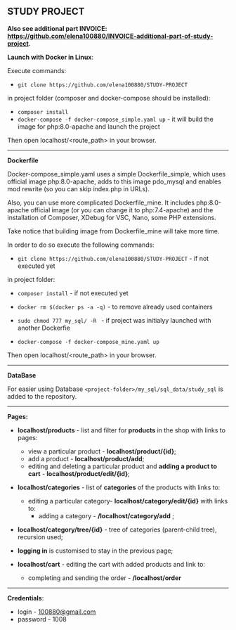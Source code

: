 ## STUDY PROJECT
**Also see additional part INVOICE: https://github.com/elena100880/INVOICE-additional-part-of-study-project.**

**Launch with Docker in Linux**:

Execute commands:
+ `git clone https://github.com/elena100880/STUDY-PROJECT`

in project folder (composer and docker-compose should be installed):
+ `composer install`
+ `docker-compose -f docker-compose_simple.yaml up` - it will build the image for php:8.0-apache and launch the project

Then open localhost/<route_path> in your browser.


***
**Dockerfile**

Docker-compose_simple.yaml uses a simple Dockerfile_simple, which uses official image php:8.0-apache, adds to this image pdo_mysql and enables mod rewrite (so you can skip index.php in URLs).

Also, you can use more complicated Dockerfile_mine.  It includes php:8.0-apache official image (or you can change it to php:7.4-apache) and the installation of Composer, XDebug for VSC, Nano, some PHP extensions.

Take notice that building image from Dockerfile_mine will take more time. 

In order to do so execute the following commands:
+ `git clone https://github.com/elena100880/STUDY-PROJECT` - if not executed yet

in project folder:
+ `composer install`  - if not executed yet
+ `docker rm $(docker ps -a -q)` - to remove already used containers
+ `sudo chmod 777 my_sql/ -R ` - if project was initialyy launched with another Dockerfie 

+ `docker-compose -f docker-compose_mine.yaml up`

Then open localhost/<route_path> in your browser.

***
**DataBase**

For easier using Database `<project-folder>/my_sql/sql_data/study_sql`  is added to the repository.

***
**Pages:**

+ **localhost/products** - list and filter for **products** in the shop with links to pages:
  * view a particular product - **localhost/product/{id}**;
  * add a product - **localhost/product/add**;
  * editing and deleting a particular product and **adding a product to cart** - **localhost/product/edit/{id}**;
  
+ **localhost/categories**  - list of **categories** of the products with links to:
  * editing a particular category- **localhost/category/edit/{id}** with links to:
    * adding a category - **/localhost/category/add** ;
  
+ **localhost/category/tree/{id}** - tree of categories (parent-child tree), recursion used;
  
+ **logging in** is customised to stay in the previous page;

+ **localhost/cart** - editing the cart with added products and link to: 
  * completing and sending the order - **/localhost/order**




***
**Credentials**: 
+ login - 100880@gmail.com 
+ password - 1008

